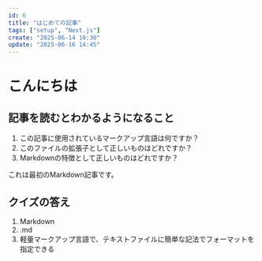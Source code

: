 ```yaml
---
id: 6
title: "はじめての記事"
tags: ["setup", "Next.js"]
create: "2025-06-14 10:30"
update: "2025-06-16 14:45"
---
```


# こんにちは

## 記事を読むとわかるようになること

1. この記事に使用されているマークアップ言語は何ですか？
2. このファイルの拡張子として正しいものはどれですか？
3. Markdownの特徴として正しいものはどれですか？

これは最初のMarkdown記事です。

## クイズの答え

1. Markdown
2. .md
3. 軽量マークアップ言語で、テキストファイルに簡単な記法でフォーマットを指定できる

